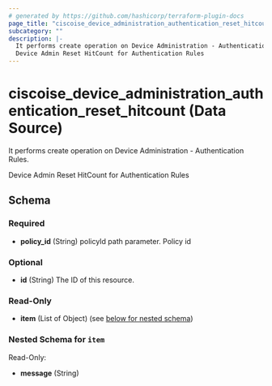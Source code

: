 ```yaml
---
# generated by https://github.com/hashicorp/terraform-plugin-docs
page_title: "ciscoise_device_administration_authentication_reset_hitcount Data Source - terraform-provider-ciscoise"
subcategory: ""
description: |-
  It performs create operation on Device Administration - Authentication Rules.
  Device Admin Reset HitCount for Authentication Rules
---
```


# ciscoise_device_administration_authentication_reset_hitcount (Data Source)

It performs create operation on Device Administration - Authentication Rules.

Device Admin Reset HitCount for Authentication Rules



<!-- schema generated by tfplugindocs -->
## Schema

### Required

- **policy_id** (String) policyId path parameter. Policy id

### Optional

- **id** (String) The ID of this resource.

### Read-Only

- **item** (List of Object) (see [below for nested schema](#nestedatt--item))

<a id="nestedatt--item"></a>
### Nested Schema for `item`

Read-Only:

- **message** (String)


